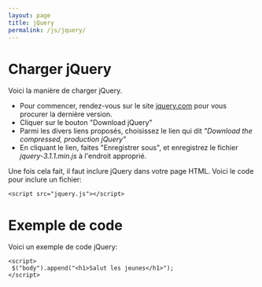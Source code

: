 ```yaml
---
layout: page
title: jQuery
permalink: /js/jquery/
---
```


Charger jQuery
==

Voici la manière de charger jQuery.

- Pour commencer, rendez-vous sur le site [jquery.com](http://jquery.com/)  pour vous procurer la dernière version.
- Cliquer sur le bouton "Download jQuery"
- Parmi les divers liens proposés, choisissez le lien qui dit *"Download the compressed, production jQuery"*
- En cliquant le lien, faites "Enregistrer sous", et enregistrez le fichier *jquery-3.1.1.min.js* à l'endroit approprié.

Une fois cela fait, il faut inclure jQuery dans votre page HTML. Voici le code pour inclure un fichier:

```
<script src="jquery.js"></script>
```

Exemple de code
==

Voici un exemple de code jQuery:

```
<script>
 $("body").append("<h1>Salut les jeunes</h1>");
</script>
```

